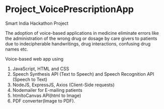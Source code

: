 # Project_VoicePrescriptionApp
Smart India Hackathon Project

The adoption of voice-based applications in medicine eliminate errors like the administration 
of the wrong drug or dosage by care givers to patients due to indecipherable handwritings, 
drug interactions, confusing drug names etc. 

Voice-based web app using 
1) JavaScript, HTML and CSS
2) Speech Synthesis API (Text to Speech) and Speech Recognition API (Speech to Text)
3) NodeJS, ExpressJS, Axios (Client-Side requests)
4) Nodemailer for E-mailing patients
5) htmltoCanvas API(html to Image)
6) PDF converter(Image to PDF). 
